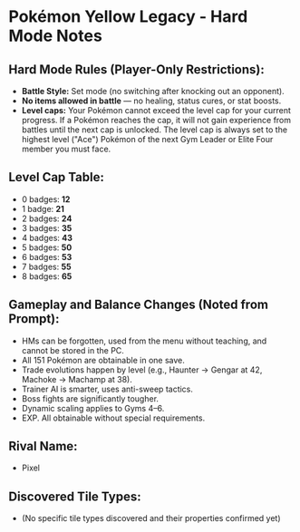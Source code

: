 # Pokémon Yellow Legacy - Hard Mode Notes

## Hard Mode Rules (Player-Only Restrictions):
*   **Battle Style:** Set mode (no switching after knocking out an opponent).
*   **No items allowed in battle** — no healing, status cures, or stat boosts.
*   **Level caps:** Your Pokémon cannot exceed the level cap for your current progress. If a Pokémon reaches the cap, it will not gain experience from battles until the next cap is unlocked. The level cap is always set to the highest level ("Ace") Pokémon of the next Gym Leader or Elite Four member you must face.

## Level Cap Table:
*   0 badges: **12**
*   1 badge: **21**
*   2 badges: **24**
*   3 badges: **35**
*   4 badges: **43**
*   5 badges: **50**
*   6 badges: **53**
*   7 badges: **55**
*   8 badges: **65**

## Gameplay and Balance Changes (Noted from Prompt):
*   HMs can be forgotten, used from the menu without teaching, and cannot be stored in the PC.
*   All 151 Pokémon are obtainable in one save.
*   Trade evolutions happen by level (e.g., Haunter → Gengar at 42, Machoke → Machamp at 38).
*   Trainer AI is smarter, uses anti-sweep tactics.
*   Boss fights are significantly tougher.
*   Dynamic scaling applies to Gyms 4–6.
*   EXP. All obtainable without special requirements.

## Rival Name:
*   Pixel

## Discovered Tile Types:
*   (No specific tile types discovered and their properties confirmed yet)